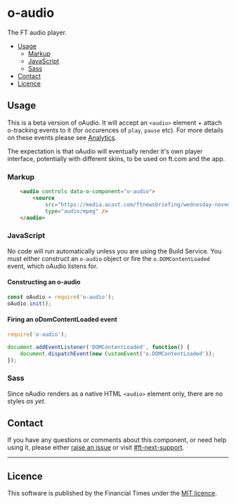 o-audio 
=================

The FT audio player.


- [Usage](#usage)
	- [Markup](#markup)
	- [JavaScript](#javascript)
	- [Sass](#sass)
- [Contact](#contact)
- [Licence](#licence)

## Usage

This is a beta version of oAudio. It will accept an `<audio>` element + attach o-tracking events to it (for occurences of `play`, `pause` etc). For more details on these events please see [Analytics](analytics.md).

The expectation is that oAudio will eventually render it's own player interface, potentially with different skins, to be used on ft.com and the app.

### Markup

```html
	<audio controls data-o-component="o-audio">
		<source
			src="https://media.acast.com/ftnewsbriefing/wednesday-november14/media.mp3"
			type="audio/mpeg" />
	</audio>
```

### JavaScript

No code will run automatically unless you are using the Build Service.
You must either construct an `o-audio` object or fire the `o.DOMContentLoaded` event, which oAudio listens for.

#### Constructing an o-audio

```js
const oAudio = require('o-audio');
oAudio.init();
```

#### Firing an oDomContentLoaded event

```js
require('o-audio');

document.addEventListener('DOMContentLoaded', function() {
	document.dispatchEvent(new CustomEvent('o.DOMContentLoaded'));
});
```

### Sass
Since oAudio renders as a native HTML `<audio>` element only, there are no styles _as yet_.

## Contact

If you have any questions or comments about this component, or need help using it, please either [raise an issue](https://github.com/Financial-Times/o-audio/issues) or visit [#ft-next-support](https://financialtimes.slack.com/messages/ft-next-support).

----

## Licence

This software is published by the Financial Times under the [MIT licence](http://opensource.org/licenses/MIT).
